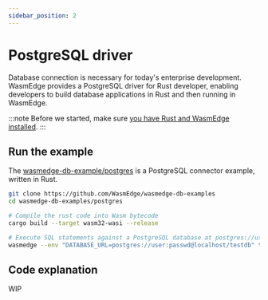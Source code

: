```yaml
---
sidebar_position: 2
---
```


# PostgreSQL driver

Database connection is necessary for today's enterprise development. WasmEdge provides a PostgreSQL driver for Rust developer, enabling developers to build database applications in Rust and then running in WasmEdge.

<!-- prettier-ignore -->
:::note
Before we started, make sure [you have Rust and WasmEdge installed](../setup).
:::

## Run the example

The [wasmedge-db-example/postgres](https://github.com/WasmEdge/wasmedge-db-examples/tree/main/postgres) is a PostgreSQL connector example, written in Rust.

```bash
git clone https://github.com/WasmEdge/wasmedge-db-examples
cd wasmedge-db-examples/postgres

# Compile the rust code into Wasm bytecode
cargo build --target wasm32-wasi --release

# Execute SQL statements against a PostgreSQL database at postgres://user:passwd@localhost/testdb
wasmedge --env "DATABASE_URL=postgres://user:passwd@localhost/testdb" target/wasm32-wasi/release/crud.wasm
```

## Code explanation

WIP
